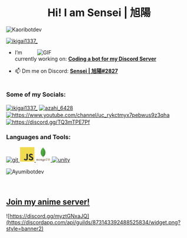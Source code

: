 <h1 align="center">Hi! I am Sensei | 旭陽</h1>

<p align="left"> <img src="https://komarev.com/ghpvc/?username=SenseiDev69&label=Profile%20views&color=0e75b6&style=flat" alt=" Kaoribotdev" /> </p>

<p align="left"> <a href="https://twitter.com/ikigai1337_" target="blank"><img src="https://img.shields.io/twitter/follow/ikigai1337_?logo=twitter&style=for-the-badge" alt="ikigai1337_" /></a> </p>

<img align="right" alt="GIF" width="420px" src="https://media.giphy.com/media/SJXzadwbexJEAZ9S1B/giphy.gif"/>

- I’m currently working on: **[Coding a bot for my Discord Server](https://discord.gg/myztGNxaJQ)**

- 📫 Dm me on Discord: **[Sensei | 旭陽#2827](https://discordapp.com/users/926721472557363221)**

#
<h3 align="left">Some of my Socials:</h3>
<p align="left">
<a href="https://twitter.com/ikigai1337_" target="blank"><img align="center" src="https://raw.githubusercontent.com/rahuldkjain/github-profile-readme-generator/master/src/images/icons/Social/twitter.svg" alt="ikigai1337_" height="30" width="40" /></a>
<a href="https://instagram.com/azahi_6428" target="blank"><img align="center" src="https://raw.githubusercontent.com/rahuldkjain/github-profile-readme-generator/master/src/images/icons/Social/instagram.svg" alt="azahi_6428" height="30" width="40" /></a>
<a href="https://www.youtube.com/c/https://www.youtube.com/channel/uc_rykctmyx7pebwus9z3qha" target="blank"><img align="center" src="https://raw.githubusercontent.com/rahuldkjain/github-profile-readme-generator/master/src/images/icons/Social/youtube.svg" alt="https://www.youtube.com/channel/uc_rykctmyx7pebwus9z3qha" height="30" width="40" /></a>
<a href="https://discord.gg/https://discord.gg/TQ3mTPE7Pf" target="blank"><img align="center" src="https://raw.githubusercontent.com/rahuldkjain/github-profile-readme-generator/master/src/images/icons/Social/discord.svg" alt="https://discord.gg/TQ3mTPE7Pf" height="30" width="40" /></a>
</p>

<h3 align="left">Languages and Tools:</h3>
<p align="left"> <a href="https://git-scm.com/" target="_blank" rel="noreferrer"> <img src="https://www.vectorlogo.zone/logos/git-scm/git-scm-icon.svg" alt="git" width="40" height="40"/> </a> <a href="https://developer.mozilla.org/en-US/docs/Web/JavaScript" target="_blank" rel="noreferrer"> <img src="https://raw.githubusercontent.com/devicons/devicon/master/icons/javascript/javascript-original.svg" alt="javascript" width="40" height="40"/> </a> <a href="https://www.mongodb.com/" target="_blank" rel="noreferrer"> <img src="https://raw.githubusercontent.com/devicons/devicon/master/icons/mongodb/mongodb-original-wordmark.svg" alt="mongodb" width="40" height="40"/> </a> <a href="https://unity.com/" target="_blank" rel="noreferrer"> <img src="https://www.vectorlogo.zone/logos/unity3d/unity3d-icon.svg" alt="unity" width="40" height="40"/> </a> </p>

<p><img align="center" src="https://github-readme-stats.vercel.app/api/top-langs?username=SenseiDev69&show_icons=true&locale=en&layout=compact" alt="Ayumibotdev" /></p>
<br>

## [Join my anime server!](https://discord.gg/myztGNxaJQ)
![https://discord.gg/myztGNxaJQ](https://discordapp.com/api/guilds/873143392488525834/widget.png?style=banner2)

